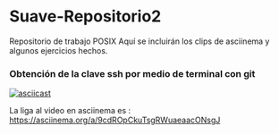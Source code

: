 # Suave-Repositorio2
Repositorio de trabajo POSIX
Aquí se incluirán los clips de asciinema y algunos ejercicios hechos.
### Obtención de la clave ssh por medio de terminal con git
[![asciicast](https://asciinema.org/a/9cdROpCkuTsgRWuaeaacONsgJ.svg)](https://asciinema.org/a/9cdROpCkuTsgRWuaeaacONsgJ)

La liga al video en asciinema es : https://asciinema.org/a/9cdROpCkuTsgRWuaeaacONsgJ
